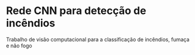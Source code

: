 # Rede CNN para detecção de incêndios
Trabalho de visão computacional para a classificação de incêndios, fumaça e não fogo
